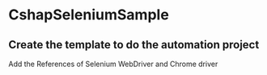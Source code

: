 # CshapSeleniumSample
Create the template to do the automation project
--------------
Add the References of Selenium WebDriver and Chrome driver